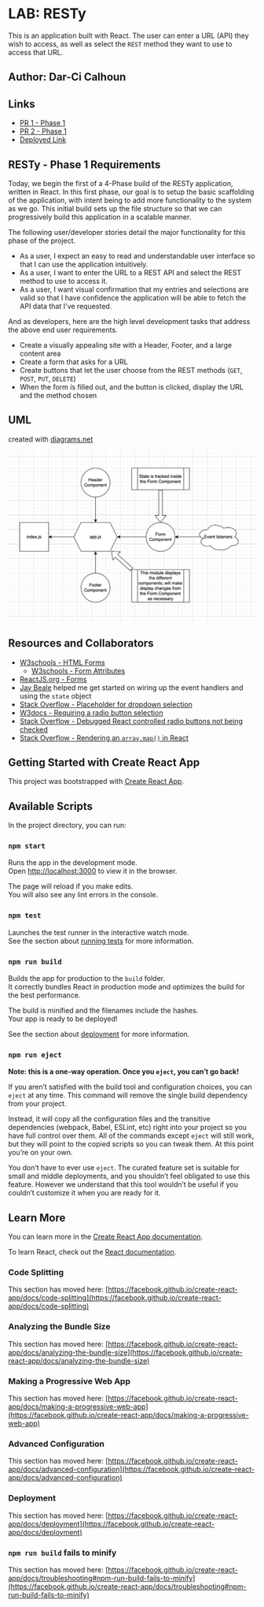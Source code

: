 # LAB: RESTy

This is an application built with React. The user can enter a URL (API) they wish to access, as well as select the `REST` method they want to use to access that URL.

## Author: Dar-Ci Calhoun

## Links

- [PR 1 - Phase 1](https://github.com/dcalhoun286/resty/pull/1)
- [PR 2 - Phase 1](https://github.com/dcalhoun286/resty/pull/2)
- [Deployed Link](https://codesandbox.io/s/cool-haze-6bvfz)

## RESTy - Phase 1 Requirements

Today, we begin the first of a 4-Phase build of the RESTy application, written in React. In this first phase, our goal is to setup the basic scaffolding of the application, with intent being to add more functionality to the system as we go. This initial build sets up the file structure so that we can progressively build this application in a scalable manner.

The following user/developer stories detail the major functionality for this phase of the project.

- As a user, I expect an easy to read and understandable user interface so that I can use the application intuitively.
- As a user, I want to enter the URL to a REST API and select the REST method to use to access it.
- As a user, I want visual confirmation that my entries and selections are valid so that I have confidence the application will be able to fetch the API data that I've requested.

And as developers, here are the high level development tasks that address the above end user requirements.

- Create a visually appealing site with a Header, Footer, and a large content area
- Create a form that asks for a URL
- Create buttons that let the user choose from the REST methods (`GET`, `POST`, `PUT`, `DELETE`)
- When the form is filled out, and the button is clicked, display the URL and the method chosen

## UML

created with [diagrams.net](https://www.diagrams.net/)

![RESTy UML](assets/resty-uml.png)

## Resources and Collaborators

- [W3schools - HTML Forms](https://www.w3schools.com/html/html_forms.asp)
  - [W3schools - Form Attributes](https://www.w3schools.com/tags/tag_input.asp)
- [ReactJS.org - Forms](https://reactjs.org/docs/forms.html)
- [Jay Beale](https://github.com/jaybeale) helped me get started on wiring up the event handlers and using the `state` object
- [Stack Overflow - Placeholder for dropdown selection](https://stackoverflow.com/questions/44786669/warning-use-the-defaultvalue-or-value-props-on-select-instead-of-setting)
- [W3docs - Requiring a radio button selection](https://www.w3docs.com/snippets/html/how-to-use-the-required-attribute-with-the-radio-input-field.html)
- [Stack Overflow - Debugged React controlled radio buttons not being checked](https://stackoverflow.com/questions/42499495/react-controlled-radio-buttons-not-being-checked)
- [Stack Overflow - Rendering an `array.map()` in React](https://stackoverflow.com/questions/38282997/rendering-an-array-map-in-react)
## Getting Started with Create React App

This project was bootstrapped with [Create React App](https://github.com/facebook/create-react-app).

## Available Scripts

In the project directory, you can run:

### `npm start`

Runs the app in the development mode.\
Open [http://localhost:3000](http://localhost:3000) to view it in the browser.

The page will reload if you make edits.\
You will also see any lint errors in the console.

### `npm test`

Launches the test runner in the interactive watch mode.\
See the section about [running tests](https://facebook.github.io/create-react-app/docs/running-tests) for more information.

### `npm run build`

Builds the app for production to the `build` folder.\
It correctly bundles React in production mode and optimizes the build for the best performance.

The build is minified and the filenames include the hashes.\
Your app is ready to be deployed!

See the section about [deployment](https://facebook.github.io/create-react-app/docs/deployment) for more information.

### `npm run eject`

**Note: this is a one-way operation. Once you `eject`, you can’t go back!**

If you aren’t satisfied with the build tool and configuration choices, you can `eject` at any time. This command will remove the single build dependency from your project.

Instead, it will copy all the configuration files and the transitive dependencies (webpack, Babel, ESLint, etc) right into your project so you have full control over them. All of the commands except `eject` will still work, but they will point to the copied scripts so you can tweak them. At this point you’re on your own.

You don’t have to ever use `eject`. The curated feature set is suitable for small and middle deployments, and you shouldn’t feel obligated to use this feature. However we understand that this tool wouldn’t be useful if you couldn’t customize it when you are ready for it.

## Learn More

You can learn more in the [Create React App documentation](https://facebook.github.io/create-react-app/docs/getting-started).

To learn React, check out the [React documentation](https://reactjs.org/).

### Code Splitting

This section has moved here: [https://facebook.github.io/create-react-app/docs/code-splitting](https://facebook.github.io/create-react-app/docs/code-splitting)

### Analyzing the Bundle Size

This section has moved here: [https://facebook.github.io/create-react-app/docs/analyzing-the-bundle-size](https://facebook.github.io/create-react-app/docs/analyzing-the-bundle-size)

### Making a Progressive Web App

This section has moved here: [https://facebook.github.io/create-react-app/docs/making-a-progressive-web-app](https://facebook.github.io/create-react-app/docs/making-a-progressive-web-app)

### Advanced Configuration

This section has moved here: [https://facebook.github.io/create-react-app/docs/advanced-configuration](https://facebook.github.io/create-react-app/docs/advanced-configuration)

### Deployment

This section has moved here: [https://facebook.github.io/create-react-app/docs/deployment](https://facebook.github.io/create-react-app/docs/deployment)

### `npm run build` fails to minify

This section has moved here: [https://facebook.github.io/create-react-app/docs/troubleshooting#npm-run-build-fails-to-minify](https://facebook.github.io/create-react-app/docs/troubleshooting#npm-run-build-fails-to-minify)

